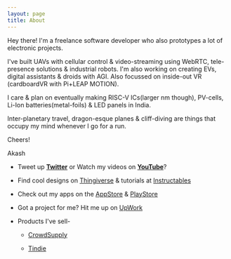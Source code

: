 ```yaml
---
layout: page
title: About
---
```

Hey there! I'm a freelance software developer who also prototypes a lot of electronic projects.

I've built UAVs with cellular control & video-streaming using WebRTC, tele-presence solutions & industrial robots. I'm also working on creating EVs, digital assistants & droids with AGI. Also focussed on inside-out VR (cardboardVR with Pi+LEAP MOTION).

I care & plan on eventually making RISC-V ICs(larger nm though), PV-cells, Li-Ion batteries(metal-foils) & LED panels in India.

Inter-planetary travel, dragon-esque planes & cliff-diving are things that occupy my mind whenever I go for a run.

Cheers!

Akash

- Tweet up [__Twitter__](https://twitter.com/iakashpaul) or Watch my videos on [__YouTube__]()?

- Find cool designs on [Thingiverse]() & tutorials at [Instructables](http://www.instructables.com/member/iAkashPaul/?publicView=true)

- Check out my apps on the [AppStore]() & [PlayStore]()

- Got a project for me? Hit me up on [UpWork](https://www.upwork.com/freelancers/~01b935a8dd4763cbd9)

- Products I've sell-

    * [CrowdSupply]()
    
    * [Tindie]()
